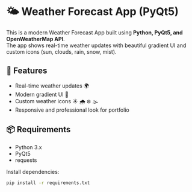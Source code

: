 # 🌤 Weather Forecast App (PyQt5)

This is a modern Weather Forecast App built using **Python, PyQt5, and OpenWeatherMap API**.  
The app shows real-time weather updates with beautiful gradient UI and custom icons (sun, clouds, rain, snow, mist).  

## 🚀 Features
- Real-time weather updates 🌍
- Modern gradient UI 🎨
- Custom weather icons ☀️ 🌧 ❄️ 🌫
- Responsive and professional look for portfolio

## 📦 Requirements
- Python 3.x
- PyQt5
- requests

Install dependencies:
```bash
pip install -r requirements.txt
